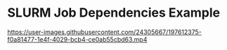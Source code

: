 # SLURM Job Dependencies Example




https://user-images.githubusercontent.com/24305667/197612375-f0a81477-1e4f-4029-bcb4-ce0ab55cbd63.mp4

